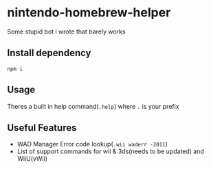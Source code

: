 # nintendo-homebrew-helper

Some stupid bot i wrote that barely works

## Install dependency

`npm i`

## Usage

Theres a built in help command(`.help`) where `.` is your prefix

## Useful Features

- WAD Manager Error code lookup(`.wii waderr -2011`)
- List of support commands for wii & 3ds(needs to be updated) and WiiU(vWii)